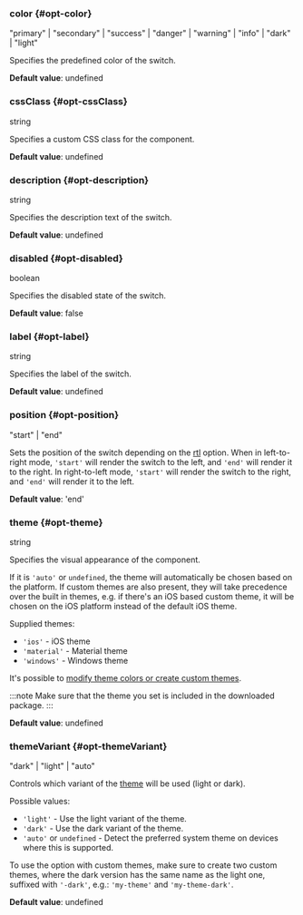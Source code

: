 ### color {#opt-color}

"primary" &#124; "secondary" &#124; "success" &#124; "danger" &#124; "warning" &#124; "info" &#124; "dark" &#124; "light"

Specifies the predefined color of the switch.

**Default value**: undefined
### cssClass {#opt-cssClass}

string

Specifies a custom CSS class for the component.

**Default value**: undefined
### description {#opt-description}

string

Specifies the description text of the switch.

**Default value**: undefined
### disabled {#opt-disabled}

boolean

Specifies the disabled state of the switch.

**Default value**: false
### label {#opt-label}

string

Specifies the label of the switch.

**Default value**: undefined
### position {#opt-position}

"start" &#124; "end"

Sets the position of the switch depending on the [rtl](#opt-rtl) option.
When in left-to-right mode, `'start'` will render the switch to the left, and `'end'` will render it to the right.
In right-to-left mode, `'start'` will render the switch to the right, and `'end'` will render it to the left.

**Default value**: 'end'
### theme {#opt-theme}

string

Specifies the visual appearance of the component.

If it is `'auto'` or `undefined`, the theme will automatically be chosen based on the platform.
If custom themes are also present, they will take precedence over the built in themes, e.g. if there&#039;s an iOS based custom theme,
it will be chosen on the iOS platform instead of the default iOS theme.

Supplied themes:
- `'ios'` - iOS theme
- `'material'` - Material theme
- `'windows'` - Windows theme

It&#039;s possible to [modify theme colors or create custom themes](https://docs.mobiscroll.com/theming).

:::note
Make sure that the theme you set is included in the downloaded package.
:::

**Default value**: undefined
### themeVariant {#opt-themeVariant}

"dark" &#124; "light" &#124; "auto"

Controls which variant of the [theme](#opt-theme) will be used (light or dark).

Possible values:
- `'light'` - Use the light variant of the theme.
- `'dark'` - Use the dark variant of the theme.
- `'auto'` or `undefined` - Detect the preferred system theme on devices where this is supported.

To use the option with custom themes, make sure to create two custom themes, where the dark version has the same name as the light one,
suffixed with `'-dark'`, e.g.: `'my-theme'` and `'my-theme-dark'`.

**Default value**: undefined